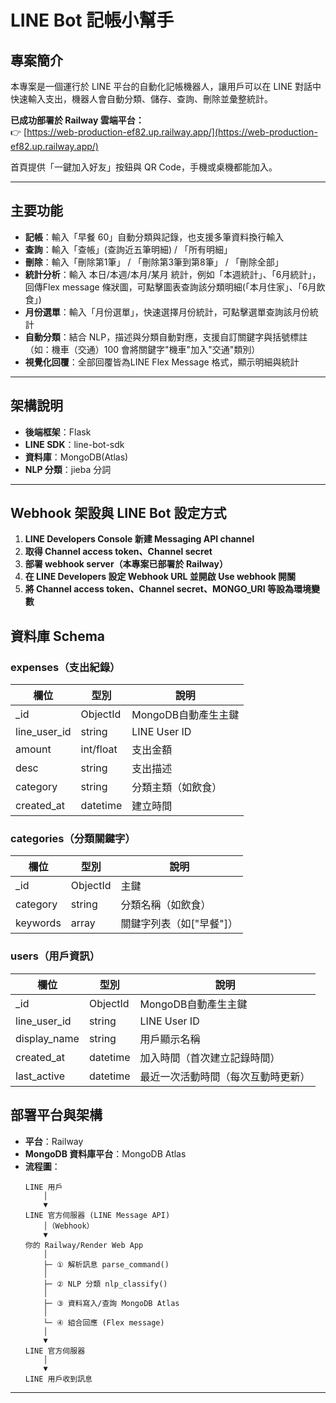 # LINE Bot 記帳小幫手

## 專案簡介
本專案是一個運行於 LINE 平台的自動化記帳機器人，讓用戶可以在 LINE 對話中快速輸入支出，機器人會自動分類、儲存、查詢、刪除並彙整統計。

**已成功部署於 Railway 雲端平台：**  
👉 [https://web-production-ef82.up.railway.app/](https://web-production-ef82.up.railway.app/)

首頁提供「一鍵加入好友」按鈕與 QR Code，手機或桌機都能加入。  

---

## 主要功能

- **記帳**：輸入「早餐 60」自動分類與記錄，也支援多筆資料換行輸入
- **查詢**：輸入「查帳」(查詢近五筆明細)  / 「所有明細」
- **刪除**：輸入「刪除第1筆」 / 「刪除第3筆到第8筆」 / 「刪除全部」
- **統計分析**：輸入 本日/本週/本月/某月 統計，例如「本週統計」、「6月統計」，回傳Flex message 條狀圖，可點擊圖表查詢該分類明細(「本月住家」、「6月飲食」)
- **月份選單**：輸入「月份選單」，快速選擇月份統計，可點擊選單查詢該月份統計
- **自動分類**：結合 NLP，描述與分類自動對應，支援自訂關鍵字與括號標註（如：機車（交通）100 會將關鍵字"機車"加入"交通"類別）
- **視覺化回覆**：全部回覆皆為LINE Flex Message 格式，顯示明細與統計

---

## 架構說明

- **後端框架**：Flask
- **LINE SDK**：line-bot-sdk
- **資料庫**：MongoDB(Atlas)
- **NLP 分類**：jieba 分詞 

---
## Webhook 架設與 LINE Bot 設定方式

1. **LINE Developers Console 新建 Messaging API channel**
2. **取得 Channel access token、Channel secret**
3. **部署 webhook server（本專案已部署於 Railway）**
4. **在 LINE Developers 設定 Webhook URL 並開啟 Use webhook 開關**  
5. **將 Channel access token、Channel secret、MONGO_URI 等設為環境變數**

## 資料庫 Schema

### expenses（支出紀錄）

| 欄位        | 型別      | 說明                  |
|-------------|-----------|-----------------------|
| _id         | ObjectId  | MongoDB自動產生主鍵   |
| line_user_id| string    | LINE User ID          |
| amount      | int/float | 支出金額              |
| desc        | string    | 支出描述              |
| category    | string    | 分類主類（如飲食）    |
| created_at  | datetime  | 建立時間              |

### categories（分類關鍵字）

| 欄位      | 型別    | 說明                        |
|-----------|---------|-----------------------------|
| _id       | ObjectId| 主鍵                        |
| category  | string  | 分類名稱（如飲食）          |
| keywords  | array   | 關鍵字列表（如["早餐"]）    |

### users（用戶資訊）

| 欄位         | 型別      | 說明                               |
|--------------|-----------|-----------------------------------|
| _id          | ObjectId  | MongoDB自動產生主鍵                |
| line_user_id | string    | LINE User ID                      |
| display_name | string    | 用戶顯示名稱                       |
| created_at   | datetime  | 加入時間（首次建立記錄時間）        |
| last_active  | datetime  | 最近一次活動時間（每次互動時更新） |

## 部署平台與架構

- **平台**：Railway
- **MongoDB 資料庫平台**：MongoDB Atlas
- **流程圖**：
    ```text
    LINE 用戶
        │
        ▼
    LINE 官方伺服器 (LINE Message API)
        │（Webhook）
        ▼
    你的 Railway/Render Web App
        │
        ├─ ① 解析訊息 parse_command()
        │
        ├─ ② NLP 分類 nlp_classify()
        │
        ├─ ③ 資料寫入/查詢 MongoDB Atlas
        │
        └─ ④ 組合回應 (Flex message)
        │
        ▼
    LINE 官方伺服器
        │
        ▼
    LINE 用戶收到訊息
    ```
---